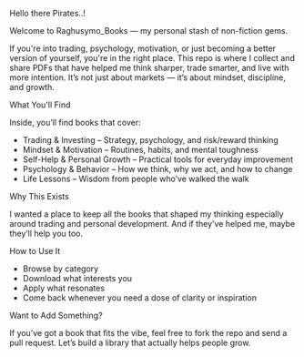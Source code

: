 Hello  there Pirates..! 

Welcome to Raghusymo_Books — my personal stash of non-fiction gems. 


If you're into trading, psychology, motivation, or just becoming a better version of yourself, you're in the right place.
This repo is where I collect and share PDFs that have helped me think sharper, trade smarter, and live with more intention. It’s not just about markets — it’s about mindset, discipline, and growth.


 What You'll Find

Inside, you’ll find books that cover:
* Trading & Investing – Strategy, psychology, and risk/reward thinking
* Mindset & Motivation – Routines, habits, and mental toughness
* Self-Help & Personal Growth – Practical tools for everyday improvement
* Psychology & Behavior – How we think, why we act, and how to change
* Life Lessons – Wisdom from people who’ve walked the walk


 Why This Exists

I wanted a place to keep all the books that shaped my thinking especially around trading and personal development. And if they’ve helped me, maybe they’ll help you too.

How to Use It
* Browse by category
* Download what interests you
* Apply what resonates
* Come back whenever you need a dose of clarity or inspiration

Want to Add Something?

If you’ve got a book that fits the vibe, feel free to fork the repo and send a pull request. Let’s build a library that actually helps people grow.

